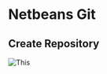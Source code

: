 # Netbeans Git

## Create Repository
![This](https://raw.githubusercontent.com/edos4/iteu333a/master/assets/1.create_repo.png)
